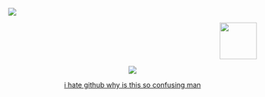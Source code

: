 
![](https://komarev.com/ghpvc/?username=AverageVaeb&color=lightgrey&label= ⛏Losers )

<p align="right">
<img src="https://images-wixmp-ed30a86b8c4ca887773594c2.wixmp.com/f/abae6e28-7eb5-4262-8145-4dc4ac179c1d/dkiflch-9ffde268-cdf8-4b21-8b9a-e40ae9e04e92.gif?token=eyJ0eXAiOiJKV1QiLCJhbGciOiJIUzI1NiJ9.eyJzdWIiOiJ1cm46YXBwOjdlMGQxODg5ODIyNjQzNzNhNWYwZDQxNWVhMGQyNmUwIiwiaXNzIjoidXJuOmFwcDo3ZTBkMTg4OTgyMjY0MzczYTVmMGQ0MTVlYTBkMjZlMCIsIm9iaiI6W1t7InBhdGgiOiIvZi9hYmFlNmUyOC03ZWI1LTQyNjItODE0NS00ZGM0YWMxNzljMWQvZGtpZmxjaC05ZmZkZTI2OC1jZGY4LTRiMjEtOGI5YS1lNDBhZTllMDRlOTIuZ2lmIn1dXSwiYXVkIjpbInVybjpzZXJ2aWNlOmZpbGUuZG93bmxvYWQiXX0.lWvsjMYQYWDu4APGKHevEdRusBYnsJaaPDv1YrcRWDo" width=75 height=75>
</p>



<div align="center">
<p align="center">
  <a href="https://spotify-github-profile.kittinanx.com/api/view?uid=d1bqsmqsv5xny71hcpjc38d4t&redirect=true">
    <img src="https://spotify-github-profile.kittinanx.com/api/view?uid=d1bqsmqsv5xny71hcpjc38d4t&cover_image=true&theme=natemoo-re&show_offline=true&background_color=2b285d&interchange=false&profanity=false&bar_color=ecc279&bar_color_cover=false">

i hate github why is this so confusing man

